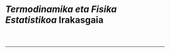 # *Termodinamika eta Fisika Estatistikoa* Irakasgaia



<br>
<br>

--------------------------------

<br>
<br>

```{tableofcontents}
```

<br>
<br>
